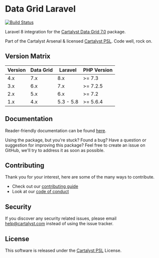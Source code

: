 # Data Grid Laravel

[![Build Status][icon-travis]][link-travis]

Laravel 8 integration for the [Cartalyst Data Grid 7.0](https://cartalyst.com/manual/data-grid/7.0) package.

Part of the Cartalyst Arsenal & licensed [Cartalyst PSL](LICENSE). Code well, rock on.

## Version Matrix

Version | Data Grid | Laravel   | PHP Version
------- | --------- | --------- | ------------
4.x     | 7.x       | 8.x       | >= 7.3
3.x     | 6.x       | 7.x       | >= 7.2.5
2.x     | 5.x       | 6.x       | >= 7.2
1.x     | 4.x       | 5.3 - 5.8 | >= 5.6.4

## Documentation

Reader-friendly documentation can be found [here][link-docs].

Using the package, but you're stuck? Found a bug? Have a question or suggestion for improving this package? Feel free to create an issue on GitHub, we'll try to address it as soon as possible.

## Contributing

Thank you for your interest, here are some of the many ways to contribute.

- Check out our [contributing guide](/.github/CONTRIBUTING.md)
- Look at our [code of conduct](/.github/CODE_OF_CONDUCT.md)

## Security

If you discover any security related issues, please email help@cartalyst.com instead of using the issue tracker.

## License

This software is released under the [Cartalyst PSL](LICENSE) License.

[link-docs]:   https://cartalyst.com/manual/data-grid-laravel
[link-travis]: https://travis-ci.com/cartalyst/data-grid-laravel

[icon-travis]: https://travis-ci.com/cartalyst/data-grid-laravel.svg?token=LAut3LMbmBFi3T9j45FH&branch=4.x
